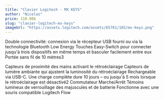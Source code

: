 ```yaml
---
title: "Clavier Logitech - MX KEYS"
author: "Nicolas"
price: 110.00$
slug: "clavier-logitech-mx-keys"
imageUrl: "https://assets.logitech.com/assets/65781/103/mx-keys.png"
---
```


Double connectivité:
connexion via le récepteur USB fourni ou via la technologie Bluetooth Low Energy
Touches Easy-Switch pour connecter jusqu'à trois dispositifs en même temps et basculer facilement entre eux
Portée sans fil de 10 mètres3

Capteurs de proximité des mains activant le rétroéclairage
Capteurs de lumière ambiante qui ajustent la luminosité du rétroéclairage
Rechargeable via USB-C. Une charge complète dure 10 jours – ou jusqu'à 5 mois lorsque le rétroéclairage est désactivé2
Commutateur Marche/Arrêt
Témoins lumineux de verrouillage des majuscules et de batterie
Fonctionne avec une souris compatible Logitech Flow

